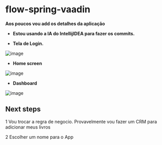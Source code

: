 # flow-spring-vaadin

**Aos poucos vou add os detalhes da aplicação**

- **Estou usando a IA do IntellijIDEA para fazer os commits.**

- **Tela de Login.**

![image](https://github.com/rafikiCWB/flow-spring-vaadin/assets/60990455/9c382c95-55f9-4265-823a-93254bd992cf)

- **Home screen**

![image](https://github.com/rafikiCWB/flow-spring-vaadin/assets/60990455/91c976e9-0539-4592-856e-54da10166365)

- **Dashboard**

![image](https://github.com/rafikiCWB/flow-spring-vaadin/assets/60990455/ef35a5d8-dd4d-45b2-9b7f-482f2ac865d8)

## Next steps
1 Vou trocar a regra de negocio. Provavelmente vou fazer um CRM para adicionar meus livros

2 Escolher um nome para o App
  
  


